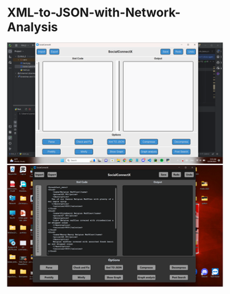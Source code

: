 # XML-to-JSON-with-Network-Analysis



![App_Photo](./Screenshot%20(484).png)
![App_Photo](./Screenshot%20(488).png)
